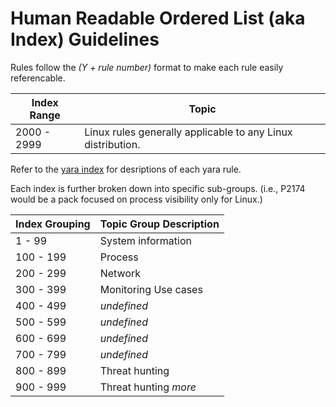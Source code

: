 # Human Readable Ordered List (aka Index) Guidelines
Rules follow the *(Y + rule number)* format to make each rule easily referencable.

| Index Range | Topic |
| ----------- | ----- |
| 2000 - 2999 | Linux rules generally applicable to any Linux distribution. |

Refer to the [yara index](yara_index.md) for desriptions of each yara rule.

Each index is further broken down into specific sub-groups.
(i.e., P2174 would be a pack focused on process visibility only for Linux.)

| Index Grouping | Topic Group Description |
| -------------- | ----------------------- |
| 1 - 99 | System information |
| 100 - 199 | Process |
| 200 - 299 | Network |
| 300 - 399 | Monitoring Use cases |
| 400 - 499 | *undefined* |
| 500 - 599 | *undefined* |
| 600 - 699 | *undefined* |
| 700 - 799 | *undefined* |
| 800 - 899 | Threat hunting |
| 900 - 999 | Threat hunting *more* |